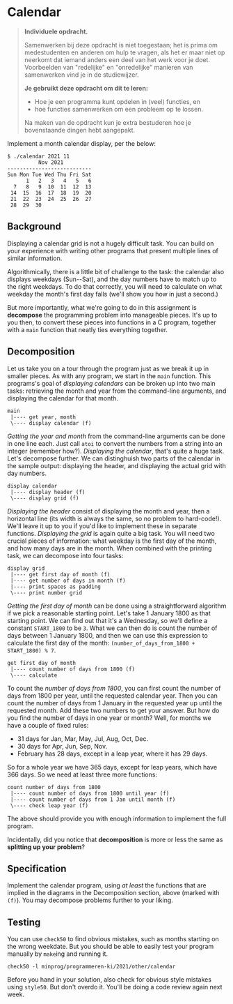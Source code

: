 # Calendar

> **Individuele opdracht.**
>
> Samenwerken bij deze opdracht is niet toegestaan; het is prima om medestudenten en anderen om hulp te vragen, als het er maar niet op neerkomt dat iemand anders een deel van het werk voor je doet. Voorbeelden van "redelijke" en "onredelijke" manieren van samenwerken vind je in de studiewijzer.
>
> **Je gebruikt deze opdracht om dit te leren:**
>
> - Hoe je een programma kunt opdelen in (veel) functies, en
> - hoe functies samenwerken om een probleem op te lossen.
>
> Na maken van de opdracht kun je extra bestuderen hoe je bovenstaande dingen hebt aangepakt.

Implement a month calendar display, per the below:

    $ ./calendar 2021 11
              Nov 2021
    ---------------------------
    Sun Mon Tue Wed Thu Fri Sat
          1   2   3   4   5   6 
      7   8   9  10  11  12  13 
     14  15  16  17  18  19  20 
     21  22  23  24  25  26  27 
     28  29  30 

## Background

Displaying a calendar grid is not a hugely difficult task. You can build on your experience with writing other programs that present multiple lines of similar information.

Algorithmically, there is a little bit of challenge to the task: the calendar also displays weekdays (Sun--Sat), and the day numbers have to match up to the right weekdays. To do that correctly, you will need to calculate on what weekday the month's first day falls (we'll show you how in just a second.)

But more importantly, what we're going to do in this assignment is **decompose** the programming problem into manageable pieces. It's up to you then, to convert these pieces into functions in a C program, together with a `main` function that neatly ties everything together.

## Decomposition

Let us take you on a tour through the program just as we break it up in smaller pieces. As with any program, we start in the `main` function. This programs's goal of *displaying calendars* can be broken up into two main tasks: retrieving the month and year from the command-line arguments, and displaying the calendar for that month.

    main
     |---- get year, month
     \---- display calendar (f)

*Getting the year and month* from the command-line arguments can be done in one line each. Just call `atoi` to convert the numbers from a string into an integer (remember how?). *Displaying the calendar*, that's quite a huge task. Let's decompose further. We can distinghuish two parts of the calendar in the sample output: displaying the header, and displaying the actual grid with day numbers.

    display calendar
     |---- display header (f)
     \---- display grid (f)

*Displaying the header* consist of displaying the month and year, then a horizontal line (its width is always the same, so no problem to hard-code!). We'll leave it up to you if you'd like to implement these in separate functions. *Displaying the grid* is again quite a big task. You will need two crucial pieces of information: what weekday is the first day of the month, and how many days are in the month. When combined with the printing task, we can decompose into four tasks:

    display grid
     |---- get first day of month (f)
     |---- get number of days in month (f)
     |---- print spaces as padding
     \---- print number grid

*Getting the first day of month* can be done using a straightforward algorithm if we pick a reasonable starting point. Let's take 1 January 1800 as that starting point. We can find out that it's a Wednesday, so we'll define a constant `START_1800` to be `3`. What we can then do is count the number of days between 1 January 1800, and then we can use this expression to calculate the first day of the month: `(number_of_days_from_1800 + START_1800) % 7`.

    get first day of month
     |---- count number of days from 1800 (f)
     \---- calculate

To count the *number of days from 1800*, you can first count the number of days from 1800 per year, until the requested calendar year. Then you can count the number of days from 1 January in the requested year up until the requested month. Add these two numbers to get your answer. But how do you find the number of days in one year or month? Well, for months we have a couple of fixed rules:

- 31 days for Jan, Mar, May, Jul, Aug, Oct, Dec.
- 30 days for Apr, Jun, Sep, Nov.
- February has 28 days, except in a leap year, where it has 29 days.

So for a whole year we have 365 days, except for leap years, which have 366 days. So we need at least three more functions:

    count number of days from 1800
     |---- count number of days from 1800 until year (f)
     |---- count number of days from 1 Jan until month (f)
     \---- check leap year (f)

The above should provide you with enough information to implement the full program.

Incidentally, did you notice that **decomposition** is more or less the same as **splitting up your problem**?

## Specification

Implement the calendar program, using *at least* the functions that are implied in the diagrams in the Decomposition section, above (marked with `(f)`). You may decompose problems further to your liking.

## Testing

You can use `check50` to find obvious mistakes, such as months starting on the wrong weekdate. But you should be able to easily test your program manually by `make`ing and running it.

    check50 -l minprog/programmeren-ki/2021/other/calendar

Before you hand in your solution, also check for obvious style mistakes using `style50`. But don't overdo it. You'll be doing a code review again next week.
